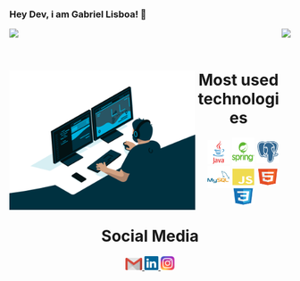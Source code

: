 ### Hey Dev, i am Gabriel Lisboa! 👋
<div>
  <img  height="160em" src="https://github-readme-stats.vercel.app/api?username=LisboaDev23&show_icons=true&theme=react&include_all_commits=true&count_private=true"/>
  <img align="right" height="160em" src="https://github-readme-stats.vercel.app/api/top-langs/?username=LisboaDev23&layout=compact&langs_count=16&theme=react"/>
</div>
<br>

<div align="center">
   <div style="display: inline_block">
    <img align="left" height="250" alt="coding-time" src="code.gif">
    <h1 align="center">Most used technologies</h1>
    <img align="center" height="43" width="40" alt="java-icon" src="https://raw.githubusercontent.com/devicons/devicon/6910f0503efdd315c8f9b858234310c06e04d9c0/icons/java/java-original-wordmark.svg" >
    <img align="center" height="50" width="40" alt="spring-icon" src="https://raw.githubusercontent.com/devicons/devicon/6910f0503efdd315c8f9b858234310c06e04d9c0/icons/spring/spring-original-wordmark.svg" >
    <img align="center" height="40" width="40" alt="postgre-icon" src="https://raw.githubusercontent.com/devicons/devicon/6910f0503efdd315c8f9b858234310c06e04d9c0/icons/postgresql/postgresql-plain.svg" >
    <img align="center" height="40" width="40" alt="mysql-icon" src="https://raw.githubusercontent.com/devicons/devicon/6910f0503efdd315c8f9b858234310c06e04d9c0/icons/mysql/mysql-original-wordmark.svg" >
    <img align="center" height="30" width="40" alt="js-icon"  src="https://raw.githubusercontent.com/devicons/devicon/master/icons/javascript/javascript-plain.svg">
    <img align="center" height="30" width="40" alt="html-icon" src="https://raw.githubusercontent.com/devicons/devicon/master/icons/html5/html5-original.svg">
    <img align="center" height="30" width="40" alt="css-icon" src="https://raw.githubusercontent.com/devicons/devicon/master/icons/css3/css3-original.svg">
   </div>

   <h1 align="center">Social Media</h1>
    <a href = "mailto: gabriel.lisboadv@gmail.com">
      <img width="30" src="gmail.svg">
    </a>
    <a href = "https://www.linkedin.com/in/gabriel-pereira-lisboa-01703229b/">
      <img width="25" src="linkedin.svg">
    </a>
    <a href = "https://www.instagram.com/gb.lisboa_/">
      <img width="25" src="instagram.png">
    </a>
</div>
